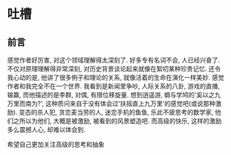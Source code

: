 # 吐槽

## 前言

感觉作者好厉害, 对这个领域理解得太深刻了. 好多专有名词不会, 人已经兴奋了. 不仅对原理理解得非常深刻, 对历史背景谈论起来就像在絮叨某种珍贵记忆. 还令我心动的是, 他讲了很多例子和理论的关系, 就像活着的生命在演化一样美妙. 感觉作者和我完全不在一个世界. 我看到是新闻里争吵, 人际关系的八卦, 游戏的直播, 输赢, 而他描述的是李群, 对偶, 有限位移旋量. 想到逍遥游, 蜩与学鸠的'奚以之九万里而南为?', 这种质问来自于没有体会过'扶摇直上九万里'的感觉吧(或说那种激励). 变态的杀人犯, 贪恋麦当劳的人, 迷恋手机的鱼鱼, 乐此不疲思考的数学家, 他们之所以为他们, 大概是被激励, 被看到的风景塑造吧. 而高级的快乐, 这样的激励多么震撼人心, 却难以体会到.

希望自己更加关注高级的思考和抽象
